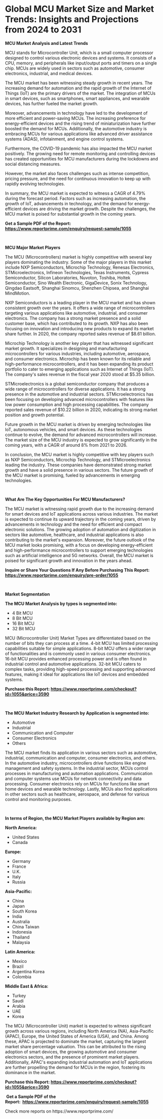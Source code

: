 <p><h1>Global MCU Market Size and Market Trends: Insights and Projections from 2024 to 2031</h1></p><p><strong>MCU Market Analysis and Latest Trends</strong></p>
<p><p>MCU stands for Microcontroller Unit, which is a small computer processor designed to control various electronic devices and systems. It consists of a CPU, memory, and peripherals like input/output ports and timers on a single chip. MCUs are widely used in sectors such as automotive, consumer electronics, industrial, and medical devices.</p><p>The MCU market has been witnessing steady growth in recent years. The increasing demand for automation and the rapid growth of the Internet of Things (IoT) are the primary drivers of the market. The integration of MCUs in smart devices, such as smartphones, smart appliances, and wearable devices, has further fueled the market growth.</p><p>Moreover, advancements in technology have led to the development of more efficient and power-saving MCUs. The increasing preference for energy-efficient devices and the rising trend of miniaturization have further boosted the demand for MCUs. Additionally, the automotive industry is embracing MCUs for various applications like advanced driver assistance systems (ADAS), infotainment, and engine control systems.</p><p>Furthermore, the COVID-19 pandemic has also impacted the MCU market positively. The growing need for remote monitoring and controlling devices has created opportunities for MCU manufacturers during the lockdowns and social distancing measures.</p><p>However, the market also faces challenges such as intense competition, pricing pressure, and the need for continuous innovation to keep up with rapidly evolving technologies.</p><p>In summary, the MCU market is expected to witness a CAGR of 4.79% during the forecast period. Factors such as increasing automation, the growth of IoT, advancements in technology, and the demand for energy-efficient devices are driving the market growth. Despite the challenges, the MCU market is poised for substantial growth in the coming years.</p></p>
<p><strong>Get a Sample PDF of the Report:&nbsp; <a href="https://www.reportprime.com/enquiry/request-sample/1055">https://www.reportprime.com/enquiry/request-sample/1055</a></strong></p>
<p>&nbsp;</p>
<p><strong>MCU Major Market Players</strong></p>
<p><p>The MCU (Microcontrollers) market is highly competitive with several key players dominating the industry. Some of the major players in this market include NXP Semiconductors, Microchip Technology, Renesas Electronics, STMicroelectronics, Infineon Technologies, Texas Instruments, Cypress Semiconductor, Silicon Laboratories, Nuvoton, Toshiba, Holtek Semiconductor, Sino Wealth Electronic, GigaDevice, Sonix Technology, Qingdao Eastsoft, Shanghai Sinomcu, Shenzhen Chipsea, and Shanghai MindMotion.</p><p>NXP Semiconductors is a leading player in the MCU market and has shown consistent growth over the years. It offers a wide range of microcontrollers targeting various applications like automotive, industrial, and consumer electronics. The company has a strong market presence and a solid customer base, which has contributed to its growth. NXP has also been focusing on innovation and introducing new products to expand its market share further. In 2020, the company reported sales revenue of $8.61 billion.</p><p>Microchip Technology is another key player that has witnessed significant market growth. It specializes in designing and manufacturing microcontrollers for various industries, including automotive, aerospace, and consumer electronics. Microchip has been known for its reliable and high-performance microcontrollers, and it has been expanding its product portfolio to cater to emerging applications such as Internet of Things (IoT). The company's sales revenue in the fiscal year 2020 stood at $5.35 billion.</p><p>STMicroelectronics is a global semiconductor company that produces a wide range of microcontrollers for diverse applications. It has a strong presence in the automotive and industrial sectors. STMicroelectronics has been focusing on developing advanced microcontrollers with features like low power consumption and high processing capabilities. The company reported sales revenue of $10.22 billion in 2020, indicating its strong market position and growth potential.</p><p>Future growth in the MCU market is driven by emerging technologies like IoT, autonomous vehicles, and smart devices. As these technologies continue to evolve, the demand for advanced microcontrollers will increase. The market size of the MCU industry is expected to grow significantly in the coming years, with a CAGR of around 8% from 2021 to 2026.</p><p>In conclusion, the MCU market is highly competitive with key players such as NXP Semiconductors, Microchip Technology, and STMicroelectronics leading the industry. These companies have demonstrated strong market growth and have a solid presence in various sectors. The future growth of the MCU market is promising, fueled by advancements in emerging technologies.</p></p>
<p>&nbsp;</p>
<p><strong>What Are The Key Opportunities For MCU Manufacturers?</strong></p>
<p><p>The MCU market is witnessing rapid growth due to the increasing demand for smart devices and IoT applications across various industries. The market is expected to continue its upward trajectory in the coming years, driven by advancements in technology and the need for efficient and compact electronic solutions. The growing adoption of automation and digitization in sectors like automotive, healthcare, and industrial applications is also contributing to the market's expansion. Moreover, the future outlook of the MCU market looks promising, with a focus on developing energy-efficient and high-performance microcontrollers to support emerging technologies such as artificial intelligence and 5G networks. Overall, the MCU market is poised for significant growth and innovation in the years ahead.</p></p>
<p><strong>Inquire or Share Your Questions If Any Before Purchasing This Report: <a href="https://www.reportprime.com/enquiry/pre-order/1055">https://www.reportprime.com/enquiry/pre-order/1055</a></strong></p>
<p>&nbsp;</p>
<p><strong>Market Segmentation</strong></p>
<p><strong>The MCU Market Analysis by types is segmented into:</strong></p>
<p><ul><li>4 Bit MCU</li><li>8 Bit MCU</li><li>16 Bit MCU</li><li>32 Bit MCU</li></ul></p>
<p><p>MCU (Microcontroller Unit) Market Types are differentiated based on the number of bits they can process at a time. 4-bit MCU has limited processing capabilities suitable for simple applications. 8-bit MCU offers a wider range of functionalities and is commonly used in various consumer electronics. 16-bit MCU provides enhanced processing power and is often found in industrial control and automotive applications. 32-bit MCU caters to complex tasks, providing high-speed processing and supporting advanced features, making it ideal for applications like IoT devices and embedded systems.</p></p>
<p><strong>Purchase this Report:&nbsp;<a href="https://www.reportprime.com/checkout?id=1055&price=3590">https://www.reportprime.com/checkout?id=1055&price=3590</a></strong></p>
<p>&nbsp;</p>
<p><strong>The MCU Market Industry Research by Application is segmented into:</strong></p>
<p><ul><li>Automotive</li><li>Industrial</li><li>Communication and Computer</li><li>Consumer Electronics</li><li>Others</li></ul></p>
<p><p>The MCU market finds its application in various sectors such as automotive, industrial, communication and computer, consumer electronics, and others. In the automotive industry, microcontrollers drive functions like engine management and safety systems. In the industrial sector, MCUs control processes in manufacturing and automation applications. Communication and computer systems use MCUs for network connectivity and data processing. Consumer electronics rely on MCUs for functions like smart home devices and wearable technology. Lastly, MCUs also find applications in other sectors such as healthcare, aerospace, and defense for various control and monitoring purposes.</p></p>
<p>&nbsp;</p>
<p><strong>In terms of Region, the MCU Market Players available by Region are:</strong></p>
<p>
    <p> <strong> North America: </strong>
        <ul>
            <li>United States</li>
            <li>Canada</li>
        </ul>
        </p> 
    <p> <strong> Europe: </strong>
        <ul>
            <li>Germany</li>
            <li>France</li>
            <li>U.K.</li>
            <li>Italy</li>
            <li>Russia</li>
        </ul>
        </p> 
    <p> <strong> Asia-Pacific: </strong>
        <ul>
            <li>China</li>
            <li>Japan</li>
            <li>South Korea</li>
            <li>India</li>
            <li>Australia</li>
            <li>China Taiwan</li>
            <li>Indonesia</li>
            <li>Thailand</li>
            <li>Malaysia</li>
        </ul>
        </p> 
    <p> <strong> Latin America: </strong>
        <ul>
            <li>Mexico</li>
            <li>Brazil</li>
            <li>Argentina Korea</li>
            <li>Colombia</li>
        </ul>
        </p> 
    <p> <strong> Middle East & Africa: </strong>
        <ul>
            <li>Turkey</li>
            <li>Saudi</li>
            <li>Arabia</li>
            <li>UAE</li>
            <li>Korea</li>
        </ul>
    </p>
    </p>
<p><p>The MCU (Microcontroller Unit) market is expected to witness significant growth across various regions, including North America (NA), Asia-Pacific (APAC), Europe, the United States of America (USA), and China. Among these, APAC is projected to dominate the market, capturing the largest market share percentage valuation. This can be attributed to the rising adoption of smart devices, the growing automotive and consumer electronics sectors, and the presence of prominent market players. Additionally, APAC's expanding industrial automation and IoT applications are further propelling the demand for MCUs in the region, fostering its dominance in the market.</p></p>
<p><strong>Purchase this Report: <a href="https://www.reportprime.com/checkout?id=1055&price=3590">https://www.reportprime.com/checkout?id=1055&price=3590</a></strong></p>
<p>&nbsp;<strong>Get a Sample PDF of the Report:&nbsp;&nbsp;<a href="https://www.reportprime.com/enquiry/request-sample/1055">https://www.reportprime.com/enquiry/request-sample/1055</a></strong></p>
<p><strong></strong></p>
<p>Check more reports on https://www.reportprime.com/</p>